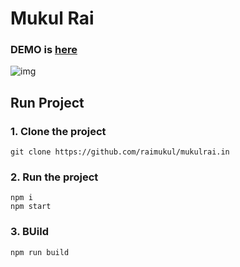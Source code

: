 # Mukul Rai     

### DEMO is [here](https://mukulrai.in)

![img](?raw=true)


## Run Project
### 1. Clone the project
```shell
git clone https://github.com/raimukul/mukulrai.in
```
### 2. Run the project
```shell
npm i
npm start
```

### 3. BUild
```shell
npm run build
```
